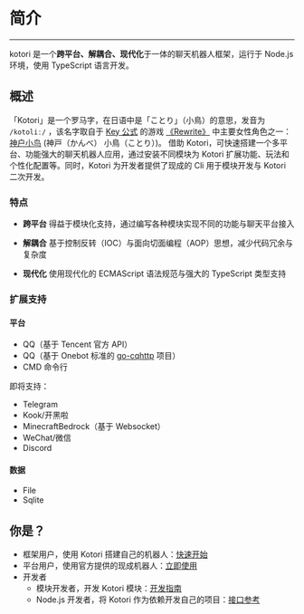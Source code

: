 # 简介

<!-- markdownlint-disable -->
<script setup>
  import Voice from '../components/Voice.vue';
  import NpmBadge from '../components/NpmBadge.vue';
</script>

<NpmBadge package="kotori-bot" />

---

kotori 是一个**跨平台、解耦合、现代化**于一体的聊天机器人框架，运行于 Node.js 环境，使用 TypeScript 语言开发。

## 概述

「Kotori」是一个罗马字，在日语中是「ことり」（小鳥）的意思，发音为 `/kotoliː/` <Voice />，该名字取自于 [Key 公式](http://key.visualarts.gr.jp/) 的游戏 [《Rewrite》](https://bgm.tv/subject/4022) 中主要女性角色之一：[神户小鸟](https://bgm.tv/character/12063) (神戸（かんべ） 小鳥（ことり）)。
借助 Kotori，可快速搭建一个多平台、功能强大的聊天机器人应用，通过安装不同模块为 Kotori 扩展功能、玩法和个性化配置等。同时，Kotori 为开发者提供了现成的 Cli 用于模块开发与 Kotori 二次开发。

<!-- markdownlint-enable -->

### 特点

- **跨平台**
  得益于模块化支持，通过编写各种模块实现不同的功能与聊天平台接入

- **解耦合**
  基于控制反转（IOC）与面向切面编程（AOP）思想，减少代码冗余与复杂度

- **现代化**
  使用现代化的 ECMAScript 语法规范与强大的 TypeScript 类型支持

### 扩展支持

#### 平台

- QQ（基于 Tencent 官方 API）
- QQ（基于 Onebot 标准的 [go-cqhttp](https://github.com/Mrs4s/go-cqhttp) 项目）
- CMD 命令行

即将支持：

- Telegram
- Kook/开黑啦
- MinecraftBedrock（基于 Websocket）
- WeChat/微信
- Discord

#### 数据

- File
- Sqlite

## 你是？

- 框架用户，使用 Kotori 搭建自己的机器人：[快速开始](./start)
- 平台用户，使用官方提供的现成机器人：[立即使用](./usage)
- 开发者
  - 模块开发者，开发 Kotori 模块：[开发指南](../guide/nav)
  - Node.js 开发者，将 Kotori 作为依赖开发自己的项目：[接口参考](../api/)

